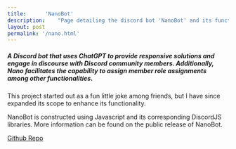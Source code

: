 ```yaml
---
title:		'NanoBot'
description:	"Page detailing the discord bot 'NanoBot' and its functions"
layout: post
permalink: '/nano.html'
---
```


<h5>A Discord bot that uses ChatGPT to provide responsive solutions and engage in discourse with Discord community members. Additionally, Nano facilitates the capability to assign member role assignments among other functionalities.</h5>

<p>This project started out as a fun little joke among friends, but I have since expanded its scope to enhance its functionality.</p>

<p>NanoBot is constructed using Javascript and its corresponding DiscordJS libraries. More information can be found on the public release of NanoBot.</p>

<a href="https://github.com/aag5734/NanoBotPublic" target="_blank">
Github Repo</a>
<p></p>
